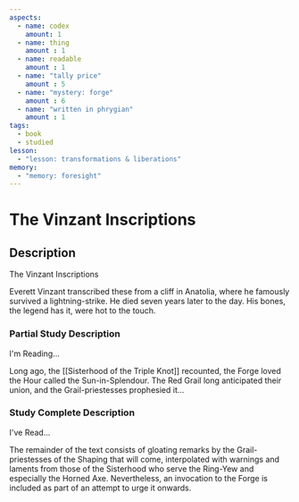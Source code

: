 ```yaml
---
aspects: 
  - name: codex
    amount: 1
  - name: thing
    amount : 1
  - name: readable
    amount : 1
  - name: "tally price"
    amount : 5
  - name: "mystery: forge"
    amount : 6
  - name: "written in phrygian"
    amount : 1
tags:
  - book
  - studied
lesson:
  - "lesson: transformations & liberations"
memory:
  - "memory: foresight"
---
```


# The Vinzant Inscriptions

## Description
The Vinzant Inscriptions

Everett Vinzant transcribed these from a cliff in Anatolia, where he famously survived a lightning-strike. He died seven years later to the day. His bones, the legend has it, were hot to the touch.
### Partial Study Description
I'm Reading...

Long ago, the [[Sisterhood of the Triple Knot]] recounted, the Forge loved the Hour called the Sun-in-Splendour. The Red Grail long anticipated their union, and the Grail-priestesses prophesied it...
### Study Complete Description
I've Read...

The remainder of the text consists of gloating remarks by the Grail-priestesses of the Shaping that will come, interpolated with warnings and laments from those of the Sisterhood who serve the Ring-Yew and especially the Horned Axe. Nevertheless, an invocation to the Forge is included as part of an attempt to urge it onwards.